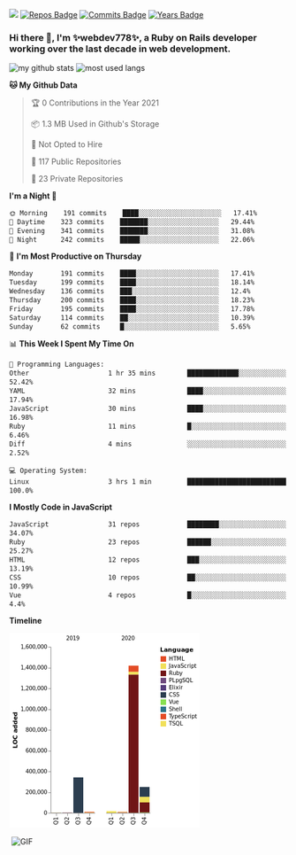 ![](https://visitor-badge.glitch.me/badge?page_id=webdev778.webdev778)
[![Repos Badge](https://badges.pufler.dev/repos/webdev778)](https://badges.pufler.dev)
[![Commits Badge](https://badges.pufler.dev/commits/monthly/webdev778)](https://badges.pufler.dev)
[![Years Badge](https://badges.pufler.dev/years/webdev778)](https://badges.pufler.dev)
### Hi there 👋, I'm ✨webdev778✨, a Ruby on Rails developer working over the last decade in web development.


![my github stats](https://github-readme-stats.vercel.app/api?username=webdev778&show_icons=true&theme=tokyonight&line_height=27)
![most used langs](https://github-readme-stats.vercel.app/api/top-langs/?username=webdev778&hide=css,html&theme=tokyonight)

<!--START_SECTION:waka-->
**🐱 My Github Data** 

> 🏆 0 Contributions in the Year 2021
 > 
> 📦 1.3 MB Used in Github's Storage 
 > 
> 🚫 Not Opted to Hire
 > 
> 📜 117 Public Repositories 
 > 
> 🔑 23 Private Repositories  
 > 
**I'm a Night 🦉** 

```text
🌞 Morning    191 commits    ████░░░░░░░░░░░░░░░░░░░░░   17.41% 
🌆 Daytime    323 commits    ███████░░░░░░░░░░░░░░░░░░   29.44% 
🌃 Evening    341 commits    ███████░░░░░░░░░░░░░░░░░░   31.08% 
🌙 Night      242 commits    █████░░░░░░░░░░░░░░░░░░░░   22.06%

```
📅 **I'm Most Productive on Thursday** 

```text
Monday       191 commits    ████░░░░░░░░░░░░░░░░░░░░░   17.41% 
Tuesday      199 commits    ████░░░░░░░░░░░░░░░░░░░░░   18.14% 
Wednesday    136 commits    ███░░░░░░░░░░░░░░░░░░░░░░   12.4% 
Thursday     200 commits    ████░░░░░░░░░░░░░░░░░░░░░   18.23% 
Friday       195 commits    ████░░░░░░░░░░░░░░░░░░░░░   17.78% 
Saturday     114 commits    ██░░░░░░░░░░░░░░░░░░░░░░░   10.39% 
Sunday       62 commits     █░░░░░░░░░░░░░░░░░░░░░░░░   5.65%

```


📊 **This Week I Spent My Time On** 

```text
💬 Programming Languages: 
Other                    1 hr 35 mins        █████████████░░░░░░░░░░░░   52.42% 
YAML                     32 mins             ████░░░░░░░░░░░░░░░░░░░░░   17.94% 
JavaScript               30 mins             ████░░░░░░░░░░░░░░░░░░░░░   16.98% 
Ruby                     11 mins             █░░░░░░░░░░░░░░░░░░░░░░░░   6.46% 
Diff                     4 mins              ░░░░░░░░░░░░░░░░░░░░░░░░░   2.52%

💻 Operating System: 
Linux                    3 hrs 1 min         █████████████████████████   100.0%

```

**I Mostly Code in JavaScript** 

```text
JavaScript               31 repos            ████████░░░░░░░░░░░░░░░░░   34.07% 
Ruby                     23 repos            ██████░░░░░░░░░░░░░░░░░░░   25.27% 
HTML                     12 repos            ███░░░░░░░░░░░░░░░░░░░░░░   13.19% 
CSS                      10 repos            ██░░░░░░░░░░░░░░░░░░░░░░░   10.99% 
Vue                      4 repos             █░░░░░░░░░░░░░░░░░░░░░░░░   4.4%

```


**Timeline**

![Chart not found](https://raw.githubusercontent.com/webdev778/webdev778/master/charts/bar_graph.png) 


<!--END_SECTION:waka-->

<img align="right" alt="GIF" src="https://github.com/webdev778/webdev778/blob/main/code.gif?raw=true" width="500" height="320" />

<!--
**webdev778/webdev778** is a ✨ _special_ ✨ repository because its `README.md` (this file) appears on your GitHub profile.

Here are some ideas to get you started:

- 🔭 I’m currently working on ...
- 🌱 I’m currently learning ...
- 👯 I’m looking to collaborate on ...
- 🤔 I’m looking for help with ...
- 💬 Ask me about ...
- 📫 How to reach me: ...
- 😄 Pronouns: ...
- ⚡ Fun fact: ...
-->
